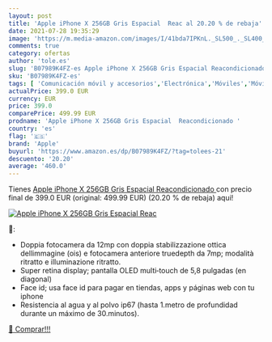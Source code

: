 ```yaml
---
layout: post
title: 'Apple iPhone X 256GB Gris Espacial  Reac al 20.20 % de rebaja'
date: 2021-07-28 19:35:29
image: 'https://m.media-amazon.com/images/I/41bda7IPKnL._SL500_._SL400_.jpg'
comments: true
category: ofertas
author: 'tole.es'
slug: 'B07989K4FZ-es Apple iPhone X 256GB Gris Espacial Reacondicionado'
sku: 'B07989K4FZ-es'
tags: [ 'Comunicación móvil y accesorios','Electrónica','Móviles','Móviles y smartphones libres','apple','iphone', ]
actualPrice: 399.0 EUR
currency: EUR
price: 399.0
comparePrice: 499.99 EUR
prodname: 'Apple iPhone X 256GB Gris Espacial  Reacondicionado '
country: 'es'
flag: '🇪🇸'
brand: 'Apple'
buyurl: 'https://www.amazon.es/dp/B07989K4FZ/?tag=tolees-21'
descuento: '20.20'
average: '460.0'
---
```


Tienes [Apple iPhone X 256GB Gris Espacial  Reacondicionado ](https://www.amazon.es/dp/B07989K4FZ/?tag=tolees-21) con precio final de  399.0 EUR (original: 499.99 EUR) (20.20 %  de rebaja) aqui!

[![Apple iPhone X 256GB Gris Espacial  Reac](https://m.media-amazon.com/images/I/41bda7IPKnL._SL500_._SL400_.jpg)](https://www.amazon.es/dp/B07989K4FZ/?tag=tolees-21)

🔎:

- Doppia fotocamera da 12mp con doppia stabilizzazione ottica dellimmagine (ois) e fotocamera anteriore truedepth da 7mp; modalità ritratto e illuminazione ritratto.
- Super retina display; pantalla OLED multi‑touch de 5,8 pulgadas (en diagonal)
- Face id; usa face id para pagar en tiendas, apps y páginas web con tu iphone
- Resistencia al agua y al polvo ip67 (hasta 1.metro de profundidad durante un máximo de 30.minutos).

[🛒 Comprar!!!](https://www.amazon.es/dp/B07989K4FZ/?tag=tolees-21)
